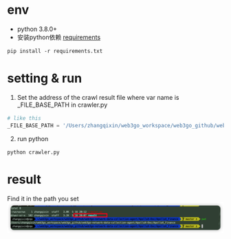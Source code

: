 # env
* python 3.8.0+
* 安装python依赖 [requirements](requirements.txt)
```shell
pip install -r requirements.txt 
```
# setting & run
1. Set the address of the crawl result file where var name is _FILE_BASE_PATH in crawler.py
```python
# like this
_FILE_BASE_PATH = '/Users/zhangqixin/web3go_workspace/web3go_github/web3go-network-data-collection-agent/ApolloX-Doc/ApolloX_Finance/result/'
```
2. run python
```shell
python crawler.py
```
# result
Find it in the path you set
![Finance_result](Finance_result.png)
